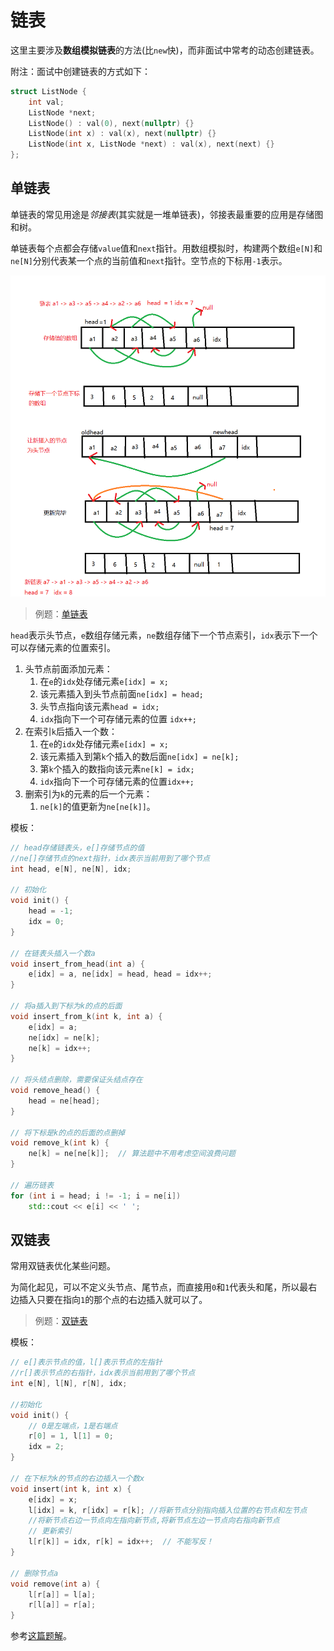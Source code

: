 # 链表

这里主要涉及**数组模拟链表**的方法(比`new`快)，而非面试中常考的动态创建链表。

附注：面试中创建链表的方式如下：

```C++
struct ListNode {
    int val;
    ListNode *next;
    ListNode() : val(0), next(nullptr) {}
    ListNode(int x) : val(x), next(nullptr) {}
    ListNode(int x, ListNode *next) : val(x), next(next) {}
};
```

## 单链表

单链表的常见用途是*邻接表*(其实就是一堆单链表)，邻接表最重要的应用是存储图和树。

单链表每个点都会存储`value`值和`next`指针。用数组模拟时，构建两个数组`e[N]`和`ne[N]`分别代表某一个点的当前值和`next`指针。空节点的下标用`-1`表示。

![链表](../../images/Linked_List.png)

> 例题：[单链表](./single_linked_list.cpp)

`head`表示头节点，`e`数组存储元素，`ne`数组存储下一个节点索引，`idx`表示下一个可以存储元素的位置索引。

1. 头节点前面添加元素：
    1. 在`e`的`idx`处存储元素`e[idx] = x;`
    2. 该元素插入到头节点前面`ne[idx] = head;`
    3. 头节点指向该元素`head = idx;`
    4. `idx`指向下一个可存储元素的位置 `idx++;`
2. 在索引`k`后插入一个数：
    1. 在`e`的`idx`处存储元素`e[idx] = x;`
    2. 该元素插入到第`k`个插入的数后面`ne[idx] = ne[k];`
    3. 第`k`个插入的数指向该元素`ne[k] = idx;`
    4.  `idx`指向下一个可存储元素的位置`idx++;`
3.  删索引为`k`的元素的后一个元素：
    1.  `ne[k]`的值更新为`ne[ne[k]]`。

模板：

```C++
// head存储链表头，e[]存储节点的值
//ne[]存储节点的next指针，idx表示当前用到了哪个节点
int head, e[N], ne[N], idx;

// 初始化
void init() {
    head = -1;
    idx = 0;
}

// 在链表头插入一个数a
void insert_from_head(int a) {
    e[idx] = a, ne[idx] = head, head = idx++;
}

// 将a插入到下标为k的点的后面
void insert_from_k(int k, int a) {
    e[idx] = a;
    ne[idx] = ne[k];
    ne[k] = idx++;
}

// 将头结点删除，需要保证头结点存在
void remove_head() {
    head = ne[head];
}

// 将下标是k的点的后面的点删掉
void remove_k(int k) {
    ne[k] = ne[ne[k]];  // 算法题中不用考虑空间浪费问题
}

// 遍历链表
for (int i = head; i != -1; i = ne[i]) 
    std::cout << e[i] << ' ';
```

## 双链表

常用双链表优化某些问题。

为简化起见，可以不定义头节点、尾节点，而直接用`0`和`1`代表头和尾，所以最右边插入只要在指向`1`的那个点的右边插入就可以了。

> 例题：[双链表](./double_linked_list.cpp)

模板：

```C++
// e[]表示节点的值，l[]表示节点的左指针
//r[]表示节点的右指针，idx表示当前用到了哪个节点
int e[N], l[N], r[N], idx;

//初始化
void init() {
    // 0是左端点，1是右端点
    r[0] = 1, l[1] = 0;
    idx = 2;
}

// 在下标为k的节点的右边插入一个数x
void insert(int k, int x) {
    e[idx] = x;
    l[idx] = k, r[idx] = r[k]; //将新节点分别指向插入位置的右节点和左节点
    //将新节点右边一节点向左指向新节点,将新节点左边一节点向右指向新节点
    // 更新索引
    l[r[k]] = idx, r[k] = idx++;  // 不能写反！
}

// 删除节点a
void remove(int a) {
    l[r[a]] = l[a];
    r[l[a]] = r[a];
}
```

参考[这篇题解](https://www.acwing.com/solution/content/211726/)。

